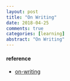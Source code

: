 ```yaml
---
layout: post
title: "On Writing"
date: 2018-04-25
comments: true
categories: [learning]
abstract: "On Writing"
--- 
```



#### reference
* [on-writing](https://github.com/muyun/dev.onwriting)


